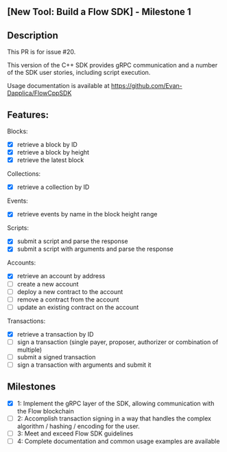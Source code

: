 ## [New Tool: Build a Flow SDK] - Milestone 1

## Description

This PR is for issue #20.

This version of the C++ SDK provides gRPC communication and a number of the SDK user stories, including script execution.

Usage documentation is available at https://github.com/Evan-Dapplica/FlowCppSDK

## Features:

Blocks:

- [x] retrieve a block by ID
- [x] retrieve a block by height
- [x] retrieve the latest block

Collections:

- [x] retrieve a collection by ID

Events:

- [x] retrieve events by name in the block height range

Scripts:

- [x] submit a script and parse the response
- [x] submit a script with arguments and parse the response

Accounts:

- [x] retrieve an account by address
- [ ] create a new account
- [ ] deploy a new contract to the account
- [ ] remove a contract from the account
- [ ] update an existing contract on the account

Transactions:

- [x] retrieve a transaction by ID
- [ ] sign a transaction (single payer, proposer, authorizer or combination of multiple)
- [ ] submit a signed transaction
- [ ] sign a transaction with arguments and submit it

## Milestones

- [x] 1: Implement the gRPC layer of the SDK, allowing communication with the Flow blockchain
- [ ] 2: Accomplish transaction signing in a way that handles the complex algorithm / hashing / encoding for the user.
- [ ] 3: Meet and exceed Flow SDK guidelines
- [ ] 4: Complete documentation and common usage examples are available